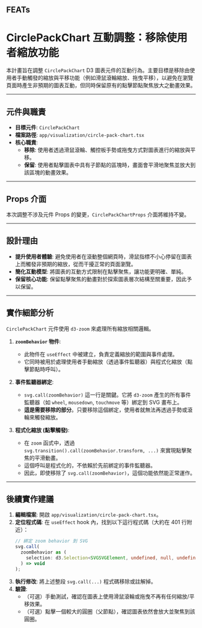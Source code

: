 ## FEATs

# CirclePackChart 互動調整：移除使用者縮放功能

本計畫旨在調整 `CirclePackChart` D3 圖表元件的互動行為。主要目標是移除由使用者手動觸發的縮放與平移功能（例如滑鼠滾輪縮放、拖曳平移），以避免在瀏覽頁面時產生非預期的圖表互動，但同時保留原有的點擊節點聚焦放大之動畫效果。

---

## 元件與職責

- **目標元件**: `CirclePackChart`
- **檔案路徑**: `app/visualization/circle-pack-chart.tsx`
- **核心職責**:
  - **移除**: 使用者透過滑鼠滾輪、觸控板手勢或拖曳方式對圖表進行的縮放與平移。
  - **保留**: 使用者點擊圖表中具有子節點的區塊時，畫面會平滑地聚焦並放大到該區塊的動畫效果。

---

## Props 介面

本次調整不涉及元件 Props 的變更，`CirclePackChartProps` 介面將維持不變。

---

## 設計理由

- **提升使用者體驗**: 避免使用者在滾動整個網頁時，滑鼠指標不小心停留在圖表上而觸發非預期的縮放，從而干擾正常的頁面瀏覽。
- **簡化互動模型**: 將圖表的互動方式限制在點擊聚焦，讓功能更明確、單純。
- **保留核心功能**: 保留點擊聚焦的動畫對於探索圖表層次結構至關重要，因此予以保留。

---

## 實作細節分析

`CirclePackChart` 元件使用 `d3-zoom` 來處理所有縮放相關邏輯。

1.  **`zoomBehavior` 物件**:
    - 此物件在 `useEffect` 中被建立，負責定義縮放的範圍與事件處理。
    - 它同時被用於處理使用者手動縮放（透過事件監聽器）與程式化縮放（點擊節點時呼叫）。

2.  **事件監聽器綁定**:
    - `svg.call(zoomBehavior)` 這一行是關鍵。它將 `d3-zoom` 產生的所有事件監聽器（如 `wheel`, `mousedown`, `touchmove` 等）綁定到 SVG 畫布上。
    - **這是需要移除的部分**。只要移除這個綁定，使用者就無法再透過手勢或滾輪來觸發縮放。

3.  **程式化縮放 (點擊觸發)**:
    - 在 `zoom` 函式中，透過 `svg.transition().call(zoomBehavior.transform, ...)` 來實現點擊聚焦的平滑動畫。
    - 這個呼叫是程式化的，不依賴於先前綁定的事件監聽器。
    - 因此，即使移除了 `svg.call(zoomBehavior)`，這個功能依然能正常運作。

---

## 後續實作建議

1.  **編輯檔案**: 開啟 `app/visualization/circle-pack-chart.tsx`。
2.  **定位程式碼**: 在 `useEffect` hook 內，找到以下這行程式碼（大約在 401 行附近）：
    ```typescript
    // 綁定 zoom behavior 到 SVG
    svg.call(
      zoomBehavior as (
        selection: d3.Selection<SVGSVGElement, undefined, null, undefined>
      ) => void
    );
    ```
3.  **執行修改**: 將上述整段 `svg.call(...)` 程式碼移除或註解掉。
4.  **驗證**:
    - （可選）手動測試，確認在圖表上使用滑鼠滾輪或拖曳不再有任何縮放/平移效果。
    - （可選）點擊一個較大的圓圈（父節點），確認圖表依然會放大並聚焦到該圓圈。
